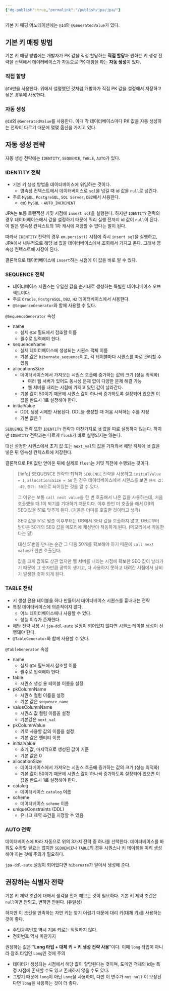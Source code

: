 ```yaml
---
{"dg-publish":true,"permalink":"/publish/jpa/jpa/"}
---
```


기본 키 매핑 어노테이션에는 `@Id`와 `@GeneratedValue`가 있다.

## 기본 키 매핑 방법

기본 키 매핑 방법에는 개발자가 PK 값을 직접 할당하는 **직접 할당**과 원하는 키 생성 전략을 선택해서 데이터베이스가 자동으로 PK 매핑을 하는 **자동 생성**이 있다.

### 직접 할당

`@Id`만을 사용한다. 위에서 설명했던 것처럼 개발자가 직접 PK 값을 설정해서 저장하고 싶은 경우에 사용한다.


### 자동 생성

`@Id`와 `@GeneratedValue`를 사용한다. 이때 각 데이터베이스마다 PK 값을 자동 생성하는 전략이 다르기 때문에 몇몇 옵션을 가지고 있다.


## 자동 생성 전략

자동 생성 전략에는 `IDENTITY`, `SEQUENCE`, `TABLE`, `AUTO`가 있다.

### IDENTITY 전략

- 기본 키 생성 방법을 데이터베이스에 위임하는 것이다.
	- 영속성 컨텍스트에서 데이터베이스로 `sql`을 넘길 때 id 값을 `null`로 넘긴다.
- 주로 `MySQL`, `PostgreSQL`, `SQL Server`, `DB2`에서 사용한다.
	- ex) `MySQL` - `AUTO_INCREMENT`


JPA는 보통 트랜잭션 커밋 시점에 `insert sql`을 실행한다. 하지만 `IDENTITY` 전략의 경우 데이터베이스에서 값을 설정하기 때문에 쿼리 실행 전까지 id 값이 `null`이 된다. 이 말은 영속성 컨텍스트의 1차 캐시에 저장할 수 없다는 말이 된다. 

따라서 `IDENTITY` 전략의 경우 `em.persist()` 시점에 즉시 `insert sql`을 실행하고, JPA에서 내부적으로 해당 id 값을 데이터베이스에서 조회해서 가지고 온다. 그래서 영속성 컨텍스트에 저장이 된다.

결론적으로 데이터베이스에 `insert`하는 시점에 이 값을 바로 알 수 있다.

### SEQUENCE 전략

- 데이터베이스 시퀀스는 유일한 값을 순서대로 생성하는 특별한 데이터베이스 오브젝트이다.
- 주로 `Oracle`, `PostgreSQL`, `DB2`, `H2` 데이터베이스에서 사용한다.
- `@SequenceGenerator`와 함께 사용할 수 있다.

`@SequenceGenerator` 속성
- name
	- 실제 `@Id` 필드에서 참조할 이름
	- 필수로 입력해야 한다.
- sequenceName
	- 실제 데이터베이스에 생성되는 시퀀스 객체 이름
	- 기본 값은 `hibernate_sequence`이고, 각 테이블마다 시퀀스를 따로 관리할 수 있음
- allocationsSize
	- 데이터베이스에서 가져오는 시퀀스 호출에 증가하는 값의 크기 (성능 최적화)
		- 여러 웹 서버가 있어도 동시성 문제 없이 다양한 문제 해결 가능
		- 웹 서버를 내리는 시점에 가지고 있던 값이 날라간다.
	- 기본 값이 50이기 때문에 시퀀스 값이 하나씩 증가하도록 설정되어 있으면 이 값을 반드시 1로 설정해야 한다.
- initialValue
	- DDL 생성 시에만 사용된다. DDL을 생성할 때 처음 시작하는 수를 지정
	- 기본 값은 1

`SEQUENCE` 전략 또한 `IDENTITY` 전략과 마찬가지로 id 값을 따로 설정하지 않는다. 하지만 `IDENTITY` 전략과는 다르게 `flush`가 바로 실행되지는 않는다. 

대신 설정한 시퀀스에서 초기 값 또는 `next_val`의 값을 가져와서 해당 객체에 id 값을 넣은 뒤 영속성 컨텍스트에 저장한다.

결론적으로 PK 값만 얻어온 뒤에 실제로 `flush`는 커밋 직전에 수행되는 것이다. 


> [!info] SEQUENCE 전략의 최적화
> `SEQUENCE` 전략을 사용하고 `initialValue = 1`, `allocationsSize = 50` 인 경우 데이터베이스에서 시퀀스를 보면 `현재 값: -49`, `증가: 50`으로 되어있는 것을 알 수 있다.
> 
> 그 이유는 보통 `call next value`를 한 번 호출해서 나온 값을 사용하는데, 처음 호출했을 때 1이 되기를 기대하기 때문이다. 이후 한번 더 호출을 해서 DB의 SEQ 값을 51로 맞추게 된다. (처음은 더미를 호출한 것이라고 생각)
> 
> SEQ 값을 51로 맞춘 이후부터는 DB에서 SEQ 값을 호출하지 않고, DB로부터 받아온 50개의 SEQ 값을 메모리에 캐싱받아 작동하게 된다. (메모리에서 작동한다는 말)
> 
> 대신 51번을 만나는 순간 그 다음 50개를 확보해야 하기 때문에 `call next value`가 한번 호출된다.
> 
> 값을 크게 잡아도 상관 없지만 웹 서버를 내리는 시점에 확보한 SEQ 값이 날라가기 때문에 그 숫자만큼 공백이 생기고, 다 사용하지 못하고 내려간 시점에서 낭비가 발생한 것이 되게 된다.



### TABLE 전략

- 키 생성 전용 테이블을 하나 만들어서 데이터베이스 시퀀스를 흉내내는 전략
- 특정 데이터베이스에 의존적이지 않다.
	- 어느 데이터베이스에나 사용할 수 있다.
	- 성능 이슈가 존재한다.
- 해당 전략 사용 시 `jpa-ddl-auto` 설정이 되어있지 않다면 시퀀스 테이블 생성이 선행돼야 한다.
- `@TableGenerator`와 함께 사용할 수 있다.

`@TableGenerator` 속성
- name
	- 실제 `@Id` 필드에서 참조할 이름
	- 필수로 입력해야 한다.
- table
	- 시퀀스 생성 용 테이블 이름을 설정
- pkColumnName
	- 시퀀스 컬럼 이름을 설정
	- 기본 값은 `sequence_name`
- valueColumnName
	- 시퀀스 값 컬럼 이름을 설정
	- 기본값은 `next_val`
- pkColumnValue
	- 키로 사용할 값의 이름을 설정
	- 기본 값은 엔티티 이름
- initialValue
	- 초기 값, 마지막으로 생성된 값이 기준
	- 기본 값은 0
- allocationSize
	- 데이터베이스에서 가져오는 시퀀스 호출에 증가하는 값의 크기 (성능 최적화)
	- 기본 값이 50이기 때문에 시퀀스 값이 하나씩 증가하도록 설정되어 있으면 이 값을 반드시 1로 설정해야 한다.
- catalog
	- 데이터베이스 `catalog` 이름
- scheme
	- 데이터베이스 `scheme` 이름
- uniqueConstraints (DDL)
	- 유니크 제약 조건을 지정할 수 있음

### AUTO 전략

데이터베이스에 따라 자동으로 위의 3가지 전략 중 하나를 선택한다. 데이터베이스를 바꿔도 수정할 필요는 없지만 `SEQUENCE`나 `TABLE`의 경우 시퀀스나 키 테이블을 미리 생성해야 하는 것에 주의가 필요하다. 

`jpa-ddl-auto` 설정이 되어있다면 `hibernate`가 알아서 생성해 준다.



## 권장하는 식별자 전략

기본 키 제약 조건에 대해서 생각을 먼저 해보는 것이 필요하다. 기본 키 제약 조건은 `null`이면 안되고, 변하면 안된다. (유일성)

하지만 이 조건을 만족하는 자연 키는 찾기 어렵기 때문에 대리 키(대체 키)를 사용하는 것이 좋다.
- 주민등록번호 역시 기본 키로는 적절하지 않다.
- 전화번호 역시 마찬가지

권장하는 값은 "**Long 타입 + 대체 키 + 키 생성 전략 사용**"이다. 이때 `long` 타입이 아니라 참조 타입인 `Long`인 것에 주의
- 데이터가 생성되는 시점에서 해당 값이 할당된다는 것이며, 도메인 객체의 id는 특정 시점에 존재할 수도 있고 존재하지 않을 수도 있다.  
- 그렇기 때문에 `long`이 아닌 `Long`을 사용하며, 다만 이 변수가 `not null` 이 보장된다면 `long`을 사용하는 것이 더 좋다.